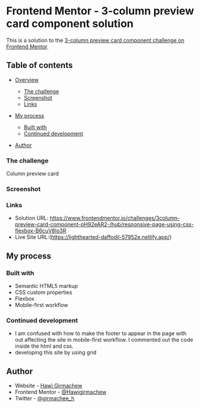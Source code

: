 # Frontend Mentor - 3-column preview card component solution

This is a solution to the [3-column preview card component challenge on Frontend Mentor](https://www.frontendmentor.io/challenges/3column-preview-card-component-pH92eAR2-).

## Table of contents

- [Overview](#overview)
  - [The challenge](#the-challenge)
  - [Screenshot](#screenshot)
  - [Links](#links)
- [My process](#my-process)
  - [Built with](#built-with)
  - [Continued development](#continued-development)
  
- [Author](#author)

### The challenge
Column preview card
### Screenshot
### Links

- Solution URL: https://www.frontendmentor.io/challenges/3column-preview-card-component-pH92eAR2-/hub/responsive-page-using-css-flexbox-B6cuV8Io3R
- Live Site URL:(https://lighthearted-daffodil-57952e.netlify.app/)

## My process

### Built with

- Semantic HTML5 markup
- CSS custom properties
- Flexbox
- Mobile-first workflow

### Continued development
- I am confused with how to make the footer to appear in the page with out affecting the site in mobile-first workflow. I commented out the code inside the html and css.
- developing this site by using grid
## Author

- Website - [Hawi Girmachew]((https://lighthearted-daffodil-57952e.netlify.app/))
- Frontend Mentor - [@Hawigirmachew](https://www.frontendmentor.io/profile/Hawigirmachew)
- Twitter - [@girmachee_h](https://twitter.com/girmachee_h)

